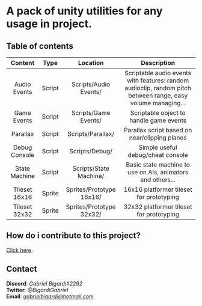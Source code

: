 # A pack of unity utilities for any usage in project.

## Table of contents
| Content | Type | Location | Description |
| :---: | :---: | :---: | :---: |
| Audio Events | Script | Scripts/Audio Events/ | Scriptable audio events with features: random audioclip, random pitch between range, easy volume managing... |
| Game Events | Script | Scripts/Game Events/ | Scriptable object to handle game events |
| Parallax | Script | Scripts/Parallax/ | Parallax script based on near/clipping planes |
| Debug Console | Script | Scripts/Debug/ | Simple useful debug/cheat console  |
| State Machine | Script | Scripts/State Machine/ | Basic state machine to use on AIs, animators and others... |
| Tileset 16x16 | Sprite | Sprites/Prototype 16x16/ | 16x16 platformer tileset for prototyping |
| Tileset 32x32 | Sprite | Sprites/Prototype 32x32/ | 32x32 platformer tileset for prototyping |

## How do i contribute to this project?
[Click here](CONTRIBUTING.md).

## Contact
**Discord**: *Gabriel Bigardi#2292*  
**Twitter**: *@BigardiGabriel*  
**Email**: *gabrielbigardi@hotmail.com*  
